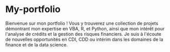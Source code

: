 # My-portfolio
Bienvenue sur mon portfolio ! Vous y trouverez une collection de projets démontrant mon expertise en VBA, R, et Python, ainsi que mon intérêt pour l'analyse de crédits et la gestion des risques financiers. Je suis à l'écoute de nouvelles opportunités en CDI, CDD ou intérim dans les domaines de la finance et de la data science.
